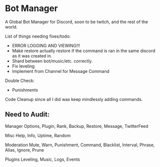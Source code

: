 # Bot Manager
A Global Bot Manager for Discord, soon to be twitch, and the rest of the world.

List of things needing fixes/todo:
- ERROR LOGGING AND VIEWING!!!
- Make restore actually restore if the command is ran in the same discord as it was created in.
- Shard between bot/music/etc. correctly.
- Fix leveling
- Implement from Channel for Message Command


Double Check:
- Punishments



Code Cleanup since all I did was keep mindlessly adding commands.

## Need to Audit:

Manager
	Options,
	Plugin,
	Rank,
	Backup,
	Restore,
	Message,
	TwitterFeed

Misc
	Help,
	Info,
	Uptime,
	Random

Moderation
	Mute,
	Warn,
	Punishment,
	Command,
	Blacklist,
	Interval,
	Phrase,
	Alias,
	Ignore,
	Prune

Plugins
	Leveling,
	Music,
	Logs,
	Events